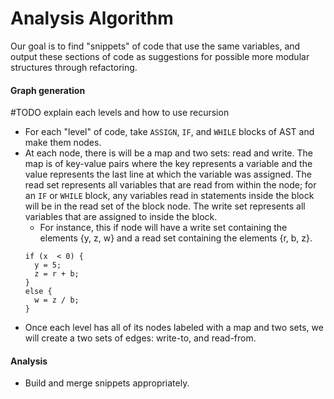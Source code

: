 # Analysis Algorithm

Our goal is to find "snippets" of code that use the same variables, and output these sections of code as suggestions for possible more modular structures through refactoring.

#### Graph generation

#TODO explain each levels and how to use recursion
* For each "level" of code, take `ASSIGN`, `IF`, and `WHILE` blocks of AST and make them nodes. 
* At each node, there is will be a map and two sets: read and write. The map is of key-value pairs where the key represents a variable and the value represents the last line at which the variable was assigned. The read set represents all variables that are read from within the node; for an `IF` or `WHILE` block, any variables read in statements inside the block will be in the read set of the block node. The write set represents all variables that are assigned to inside the block.
  * For instance, this if node will have a write set containing the elements {y, z, w} and a read set containing the elements {r, b, z}.
  ```
  if (x  < 0) {
    y = 5;
    z = r + b;
  }
  else {
    w = z / b;
  }
  ```
* Once each level has all of its nodes labeled with a map and two sets, we will create a two sets of edges: write-to, and read-from. 

#### Analysis

* Build and merge snippets appropriately.

